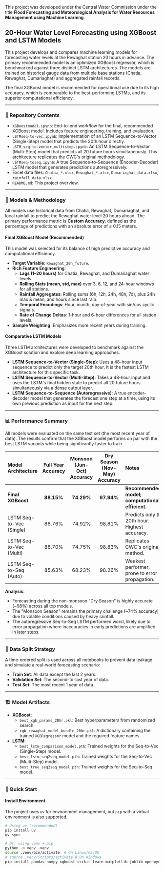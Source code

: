 This project was developed under the Central Water Commission under the title **Flood Forecasting and Meteorological Analysis for Water Resources Management using Machine Learning**.

## 20-Hour Water Level Forecasting using XGBoost and LSTM Models

This project develops and compares machine learning models for forecasting water levels at the Rewaghat station 20 hours in advance. The primary recommended model is an optimized XGBoost regressor, which is benchmarked against three distinct LSTM architectures. The models are trained on historical gauge data from multiple base stations (Chatia, Rewaghat, Dumariaghat) and aggregated rainfall records.

The final XGBoost model is recommended for operational use due to its high accuracy, which is comparable to the best-performing LSTMs, and its superior computational efficiency.

---

### 📂 Repository Contents

* `XGBoostmodel.ipynb`: End-to-end workflow for the final, recommended XGBoost model. Includes feature engineering, training, and evaluation.
* `LSTMseq-to-vec.ipynb`: Implementation of an LSTM Sequence-to-Vector (Single-Step) model that predicts the 20th hour directly.
* `LSTM_seq-to-vector_multistep.ipynb`: An LSTM Sequence-to-Vector (Multi-Step) model that predicts all 20 future hours simultaneously. This architecture replicates the CWC's original methodology.
* `LSTMseq-toseq.ipynb`: A true Sequence-to-Sequence (Encoder-Decoder) LSTM model that generates predictions autoregressively.
* Excel data files: `Chatia_*.xlsx`, `Rewaghat_*.xlsx`, `Dumariaghat_data.xlsx`, `rainfall_data.xlsx`.
* `README.md`: This project overview.

---

### 🎯 Models & Methodology

All models use historical data from Chatia, Rewaghat, Dumariaghat, and local rainfall to predict the Rewaghat water level 20 hours ahead. The primary performance metric is **Custom Accuracy**, defined as the percentage of predictions with an absolute error of ≤ 0.15 meters.

#### Final XGBoost Model (Recommended)

This model was selected for its balance of high predictive accuracy and computational efficiency.
* **Target Variable**: `Rewaghat_20h_future`.
* **Rich Feature Engineering**:
    * **Lags (1–20 hours)** for Chatia, Rewaghat, and Dumariaghat water levels.
    * **Rolling Stats (mean, std, max)** over 3, 6, 12, and 24-hour windows for all stations.
    * **Rainfall Aggregates**: Rolling sums (6h, 12h, 24h, 48h, 7d), plus 24h max & mean, and hours since last rain.
    * **Temporal Encodings**: Hour, month, day-of-year with sin/cos cyclic signals.
    * **Rate of Change Deltas**: 1-hour and 6-hour differences for all station levels.
* **Sample Weighting**: Emphasizes more recent years during training.

#### Comparative LSTM Models

Three LSTM architectures were developed to benchmark against the XGBoost solution and explore deep learning approaches.
* **LSTM Sequence-to-Vector (Single-Step)**: Uses a 48-hour input sequence to predict only the target 20th hour. It is the fastest LSTM architecture for this specific task.
* **LSTM Sequence-to-Vector (Multi-Step)**: Takes a 48-hour input and uses the LSTM's final hidden state to predict all 20 future hours simultaneously via a dense output layer.
* **LSTM Sequence-to-Sequence (Autoregressive)**: A true encoder-decoder model that generates the forecast one step at a time, using its own previous prediction as input for the next step.

---

### 📊 Performance Summary

All models were evaluated on the same test set (the most recent year of data). The results confirm that the XGBoost model performs on par with the best LSTM variants while being significantly faster to train.

| Model Architecture | Full Year Accuracy | Monsoon (Jun-Oct) Accuracy | Dry Season (Nov-May) Accuracy | Notes |
| :--- | :---: | :---: | :---: | :--- |
| **Final XGBoost** | **88.15%** | **74.29%** | **97.94%** | **Recommended model; computationally efficient.** |
| LSTM Seq-to-Vec (Single) | 88.76% | 74.92% | 98.81% | Predicts only the 20th hour. Highest accuracy. |
| LSTM Seq-to-Vec (Multi) | 88.70% | 74.75% | 98.83% | Replicates CWC's original method. |
| LSTM Seq-to-Seq (Auto) | 85.63% | 68.23% | 98.26% | Weakest performer, prone to error propagation. |

**Analysis**:
* Forecasting during the non-monsoon "Dry Season" is highly accurate (~98%) across all top models.
* The "Monsoon Season" remains the primary challenge (~74% accuracy) due to volatile conditions caused by heavy rainfall.
* The autoregressive Seq-to-Seq LSTM performed worst, likely due to error propagation where inaccuracies in early predictions are amplified in later steps.

---

### 💾 Data Split Strategy

A time-ordered split is used across all notebooks to prevent data leakage and simulate a real-world forecasting scenario:
* **Train Set**: All data except the last 2 years.
* **Validation Set**: The second-to-last year of data.
* **Test Set**: The most recent 1 year of data.

---

### 🏗️ Model Artifacts

* **XGBoost**:
    * `best_xgb_params_20hr.pkl`: Best hyperparameters from randomized search.
    * `xgb_rewaghat_model_bundle_20hr.pkl`: A dictionary containing the trained `XGBRegressor` model and the required feature names.
* **LSTM**:
    * `best_lstm_comparison_model.pth`: Trained weights for the Seq-to-Vec (Single-Step) model.
    * `best_lstm_seq2seq_model.pth`: Trained weights for the Seq-to-Vec (Multi-Step) model.
    * `best_true_seq2seq_model.pth`: Trained weights for the Seq-to-Seq model.

---

### 🚀 Quick Start

#### Install Environment
The project uses `uv` for environment management, but `pip` with a virtual environment is also supported.

```bash
# Using uv (recommended)
pip install uv
uv sync

# Or, using venv + pip
python -m venv .venv
source .venv/bin/activate  # On Linux/macOS
# source .venv/Scripts/activate # On Windows
pip install pandas numpy xgboost scikit-learn matplotlib joblib openpyxl torch